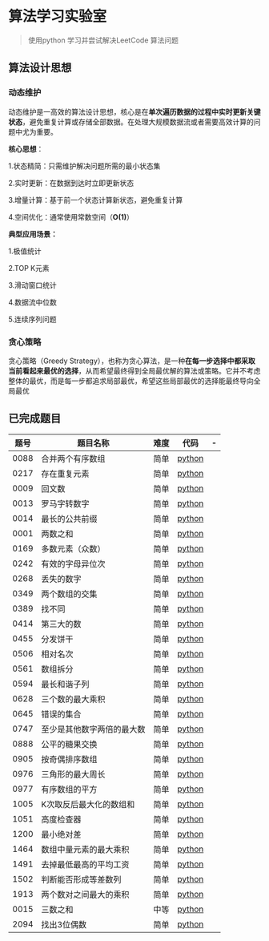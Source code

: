 # 算法学习实验室

> 使用python 学习并尝试解决LeetCode 算法问题

## 算法设计思想

### 动态维护

动态维护是一高效的算法设计思想，核心是在**单次遍历数据的过程中实时更新关键状态**，避免重复计算或存储全部数据。在处理大规模数据流或者需要高效计算的问题中尤为重要。

**核心思想**：

1.状态精简：只需维护解决问题所需的最小状态集

2.实时更新：在数据到达时立即更新状态

3.增量计算：基于前一个状态计算新状态，避免重复计算

4.空间优化：通常使用常数空间（**O(1)**）

**典型应用场景：**

1.极值统计

2.TOP K元素

3.滑动窗口统计

4.数据流中位数

5.连续序列问题

### 贪心策略

贪心策略（Greedy Strategy），也称为贪心算法，是一种**在每一步选择中都采取当前看起来最优的选择**，从而希望最终得到全局最优解的算法或策略。它并不考虑整体的最优，而是每一步都追求局部最优，希望这些局部最优的选择能最终导向全局最优 

## 已完成题目

| 题号   | 题目名称          | 难度  | 代码                                                                                                                               | -   |
| ---- | ------------- | --- | -------------------------------------------------------------------------------------------------------------------------------- | --- |
| 0088 | 合并两个有序数组      | 简单  | [python](https://github.com/Biophilia18/algorithms_lab/tree/main/leetcode/p088_merge_sorted_array.py)                            |     |
| 0217 | 存在重复元素        | 简单  | [python](https://github.com/Biophilia18/algorithms_lab/tree/main/leetcode/p0217_contains_duplicate.py)                           |     |
| 0009 | 回文数           | 简单  | [python](https://github.com/Biophilia18/algorithms_lab/tree/main/leetcode/p0009_palindrome_number.py)                            |     |
| 0013 | 罗马字转数字        | 简单  | [python](https://github.com/Biophilia18/algorithms_lab/tree/main/leetcode/p0013_roman_to_int.py)                                 |     |
| 0014 | 最长的公共前缀       | 简单  | [python](https://github.com/Biophilia18/algorithms_lab/tree/main/leetcode/p0014_longest_common_prefix.py)                        |     |
| 0001 | 两数之和          | 简单  | [python](https://github.com/Biophilia18/algorithms_lab/tree/main/leetcode/p0001_two_sum.py)                                      |     |
| 0169 | 多数元素（众数）      | 简单  | [python](https://github.com/Biophilia18/algorithms_lab/tree/main/leetcode/p0169_majority_element.py)                             |     |
| 0242 | 有效的字母异位次      | 简单  | [python](https://github.com/Biophilia18/algorithms_lab/tree/main/leetcode/p0242_valid_anagram.py)                                |     |
| 0268 | 丢失的数字         | 简单  | [python](https://github.com/Biophilia18/algorithms_lab/tree/main/leetcode/p0268_missing_number.py)                               |     |
| 0349 | 两个数组的交集       | 简单  | [python](https://github.com/Biophilia18/algorithms_lab/tree/main/leetcode/p0349_intersection_of_two_array.py)                    |     |
| 0389 | 找不同           | 简单  | [python](https://github.com/Biophilia18/algorithms_lab/tree/main/leetcode/p0389_find_difference.py)                              |     |
| 0414 | 第三大的数         | 简单  | [python](https://github.com/Biophilia18/algorithms_lab/tree/main/leetcode/p0414_third_maximum_number.py)                         |     |
| 0455 | 分发饼干          | 简单  | [python](https://github.com/Biophilia18/algorithms_lab/tree/main/leetcode/p0455_assign_cookies.py)                               |     |
| 0506 | 相对名次          | 简单  | [python](https://github.com/Biophilia18/algorithms_lab/tree/main/leetcode/p0506_relative_ranks.py)                               |     |
| 0561 | 数组拆分          | 简单  | [python](https://github.com/Biophilia18/algorithms_lab/tree/main/leetcode/p0561_array_partition.py)                              |     |
| 0594 | 最长和谐子列        | 简单  | [python](https://github.com/Biophilia18/algorithms_lab/tree/main/leetcode/p0594_longest_harmonious_sussequence.py)               |     |
| 0628 | 三个数的最大乘积      | 简单  | [python](https://github.com/Biophilia18/algorithms_lab/tree/main/leetcode/p0628_maximum_product_of_three_numbers.py)             |     |
| 0645 | 错误的集合         | 简单  | [python](https://github.com/Biophilia18/algorithms_lab/tree/main/leetcode/p0645_set_mismatch.py)                                 |     |
| 0747 | 至少是其他数字两倍的最大数 | 简单  | [python](https://github.com/Biophilia18/algorithms_lab/tree/main/leetcode/p0747_largest_num_at_least_twice_of_others.py)         |     |
| 0888 | 公平的糖果交换       | 简单  | [python](https://github.com/Biophilia18/algorithms_lab/tree/main/leetcode/p0888_fair_candy_swap.py)                              |     |
| 0905 | 按奇偶排序数组       | 简单  | [python](https://github.com/Biophilia18/algorithms_lab/tree/main/leetcode/p0905_sort_array_by_parity.py)                         |     |
| 0976 | 三角形的最大周长      | 简单  | [python](https://github.com/Biophilia18/algorithms_lab/tree/main/leetcode/p0976_largest_perimeter_triangle.py)                   |     |
| 0977 | 有序数组的平方       | 简单  | [python](https://github.com/Biophilia18/algorithms_lab/tree/main/leetcode/p0977_squares_of_sorted_array.py.py)                   |     |
| 1005 | K次取反后最大化的数组和  | 简单  | [python](https://github.com/Biophilia18/algorithms_lab/tree/main/leetcode/p1005_maximum_sum_of_array_after_k_negations.py)       |     |
| 1051 | 高度检查器         | 简单  | [python](https://github.com/Biophilia18/algorithms_lab/tree/main/leetcode/p1051_height_checkr.py)                                |     |
| 1200 | 最小绝对差         | 简单  | [python](https://github.com/Biophilia18/algorithms_lab/tree/main/leetcode/p1200_minimum_absolute_difference.py)                  |     |
| 1464 | 数组中量元素的最大乘积   | 简单  | [python](https://github.com/Biophilia18/algorithms_lab/tree/main/leetcode/p1464_maximum_product_of_two_elements_in_array.py)     |     |
| 1491 | 去掉最低最高的平均工资   | 简单  | [python](https://github.com/Biophilia18/algorithms_lab/tree/main/leetcode/p1491_average_salary_excluding_maximum_and_minimum.py) |     |
| 1502 | 判断能否形成等差数列    | 简单  | [python](https://github.com/Biophilia18/algorithms_lab/tree/main/leetcode/p1502_make_arithmetic_progression_from_sequence.py)    |     |
| 1913 | 两个数对之间最大的乘积   | 简单  | [python](https://github.com/Biophilia18/algorithms_lab/tree/main/leetcode/p1913_maximum_product_of_two_pairs.py)                 |     |
| 0015 | 三数之和          | 中等  | [python](https://github.com/Biophilia18/algorithms_lab/tree/main/leetcode/p0015_sum_of_3_nums.py)                                |     |
| 2094 | 找出3位偶数        | 简单  | [python](https://github.com/Biophilia18/algorithms_lab/tree/main/leetcode/p2094_find_three_even_nums.py)                         |     |






